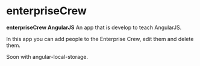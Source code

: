 enterpriseCrew
==============

__enterpriseCrew AngularJS__
An app that is develop to teach AngularJS. 

In this app you can add people to the Enterprise Crew, edit them and delete them. 

Soon with angular-local-storage.
